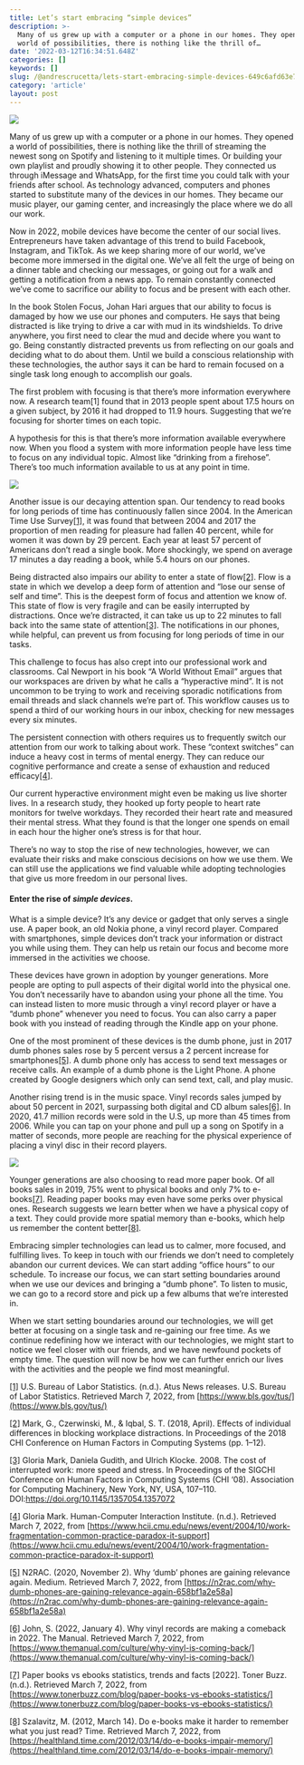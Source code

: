 ```yaml
---
title: Let’s start embracing “simple devices”
description: >-
  Many of us grew up with a computer or a phone in our homes. They opened a
  world of possibilities, there is nothing like the thrill of…
date: '2022-03-12T16:34:51.648Z'
categories: []
keywords: []
slug: /@andrescrucetta/lets-start-embracing-simple-devices-649c6afd63e7
category: 'article'
layout: post
---
```


![](/Users/andrescrucettanieto/Documents/GitHub/markdown-converter/posts/md_1672369357164/img/0____ff5zufqKyXk7woF.jpg)

Many of us grew up with a computer or a phone in our homes. They opened a world of possibilities, there is nothing like the thrill of streaming the newest song on Spotify and listening to it multiple times. Or building your own playlist and proudly showing it to other people. They connected us through iMessage and WhatsApp, for the first time you could talk with your friends after school. As technology advanced, computers and phones started to substitute many of the devices in our homes. They became our music player, our gaming center, and increasingly the place where we do all our work.

Now in 2022, mobile devices have become the center of our social lives. Entrepreneurs have taken advantage of this trend to build Facebook, Instagram, and TikTok. As we keep sharing more of our world, we’ve become more immersed in the digital one. We’ve all felt the urge of being on a dinner table and checking our messages, or going out for a walk and getting a notification from a news app. To remain constantly connected we’ve come to sacrifice our ability to focus and be present with each other.

In the book Stolen Focus, Johan Hari argues that our ability to focus is damaged by how we use our phones and computers. He says that being distracted is like trying to drive a car with mud in its windshields. To drive anywhere, you first need to clear the mud and decide where you want to go. Being constantly distracted prevents us from reflecting on our goals and deciding what to do about them. Until we build a conscious relationship with these technologies, the author says it can be hard to remain focused on a single task long enough to accomplish our goals.

The first problem with focusing is that there’s more information everywhere now. A research team\[1\] found that in 2013 people spent about 17.5 hours on a given subject, by 2016 it had dropped to 11.9 hours. Suggesting that we’re focusing for shorter times on each topic.

A hypothesis for this is that there’s more information available everywhere now. When you flood a system with more information people have less time to focus on any individual topic. Almost like “drinking from a firehose”. There’s too much information available to us at any point in time.

![](/Users/andrescrucettanieto/Documents/GitHub/markdown-converter/posts/md_1672369357164/img/0__HV__6h5LzVcUHb4B0.jpg)

Another issue is our decaying attention span. Our tendency to read books for long periods of time has continuously fallen since 2004. In the American Time Use Survey[\[1\]](#_ftn1), it was found that between 2004 and 2017 the proportion of men reading for pleasure had fallen 40 percent, while for women it was down by 29 percent. Each year at least 57 percent of Americans don’t read a single book. More shockingly, we spend on average 17 minutes a day reading a book, while 5.4 hours on our phones.

Being distracted also impairs our ability to enter a state of flow[\[2\]](#_ftn2). Flow is a state in which we develop a deep form of attention and “lose our sense of self and time”. This is the deepest form of focus and attention we know of. This state of flow is very fragile and can be easily interrupted by distractions. Once we’re distracted, it can take us up to 22 minutes to fall back into the same state of attention[\[3\]](#_ftn3). The notifications in our phones, while helpful, can prevent us from focusing for long periods of time in our tasks.

This challenge to focus has also crept into our professional work and classrooms. Cal Newport in his book “A World Without Email” argues that our workspaces are driven by what he calls a “hyperactive mind”. It is not uncommon to be trying to work and receiving sporadic notifications from email threads and slack channels we’re part of. This workflow causes us to spend a third of our working hours in our inbox, checking for new messages every six minutes.

The persistent connection with others requires us to frequently switch our attention from our work to talking about work. These “context switches” can induce a heavy cost in terms of mental energy. They can reduce our cognitive performance and create a sense of exhaustion and reduced efficacy[\[4\]](#_ftn4).

Our current hyperactive environment might even be making us live shorter lives. In a research study, they hooked up forty people to heart rate monitors for twelve workdays. They recorded their heart rate and measured their mental stress. What they found is that the longer one spends on email in each hour the higher one’s stress is for that hour.

There’s no way to stop the rise of new technologies, however, we can evaluate their risks and make conscious decisions on how we use them. We can still use the applications we find valuable while adopting technologies that give us more freedom in our personal lives.

#### Enter the rise of _simple devices_.

What is a simple device? It’s any device or gadget that only serves a single use. A paper book, an old Nokia phone, a vinyl record player. Compared with smartphones, simple devices don’t track your information or distract you while using them. They can help us retain our focus and become more immersed in the activities we choose.

These devices have grown in adoption by younger generations. More people are opting to pull aspects of their digital world into the physical one. You don’t necessarily have to abandon using your phone all the time. You can instead listen to more music through a vinyl record player or have a “dumb phone” whenever you need to focus. You can also carry a paper book with you instead of reading through the Kindle app on your phone.

One of the most prominent of these devices is the dumb phone, just in 2017 dumb phones sales rose by 5 percent versus a 2 percent increase for smartphones[\[5\]](#_ftn5). A dumb phone only has access to send text messages or receive calls. An example of a dumb phone is the Light Phone. A phone created by Google designers which only can send text, call, and play music.

Another rising trend is in the music space. Vinyl records sales jumped by about 50 percent in 2021, surpassing both digital and CD album sales[\[6\]](#_ftn6). In 2020, 41.7 million records were sold in the U.S, up more than 45 times from 2006. While you can tap on your phone and pull up a song on Spotify in a matter of seconds, more people are reaching for the physical experience of placing a vinyl disc in their record players.

![](/Users/andrescrucettanieto/Documents/GitHub/markdown-converter/posts/md_1672369357164/img/0__FjjsXqfaRQIwm7Vu.jpg)

Younger generations are also choosing to read more paper book. Of all books sales in 2019, 75% went to physical books and only 7% to e-books[\[7\]](#_ftn7). Reading paper books may even have some perks over physical ones. Research suggests we learn better when we have a physical copy of a text. They could provide more spatial memory than e-books, which help us remember the content better[\[8\]](#_ftn8).

Embracing simpler technologies can lead us to calmer, more focused, and fulfilling lives. To keep in touch with our friends we don’t need to completely abandon our current devices. We can start adding “office hours” to our schedule. To increase our focus, we can start setting boundaries around when we use our devices and bringing a “dumb phone”. To listen to music, we can go to a record store and pick up a few albums that we’re interested in.

When we start setting boundaries around our technologies, we will get better at focusing on a single task and re-gaining our free time. As we continue redefining how we interact with our technologies, we might start to notice we feel closer with our friends, and we have newfound pockets of empty time. The question will now be how we can further enrich our lives with the activities and the people we find most meaningful.

[\[1\]](#_ftnref1) U.S. Bureau of Labor Statistics. (n.d.). Atus News releases. U.S. Bureau of Labor Statistics. Retrieved March 7, 2022, from [https://www.bls.gov/tus/](https://www.bls.gov/tus/)

[\[2\]](#_ftnref2) Mark, G., Czerwinski, M., & Iqbal, S. T. (2018, April). Effects of individual differences in blocking workplace distractions. In Proceedings of the 2018 CHI Conference on Human Factors in Computing Systems (pp. 1–12).

[\[3\]](#_ftnref3) Gloria Mark, Daniela Gudith, and Ulrich Klocke. 2008. The cost of interrupted work: more speed and stress. In Proceedings of the SIGCHI Conference on Human Factors in Computing Systems (CHI ‘08). Association for Computing Machinery, New York, NY, USA, 107–110. DOI:https://doi.org/10.1145/1357054.1357072

[\[4\]](#_ftnref4) Gloria Mark. Human-Computer Interaction Institute. (n.d.). Retrieved March 7, 2022, from [https://www.hcii.cmu.edu/news/event/2004/10/work-fragmentation-common-practice-paradox-it-support](https://www.hcii.cmu.edu/news/event/2004/10/work-fragmentation-common-practice-paradox-it-support)

[\[5\]](#_ftnref5) N2RAC. (2020, November 2). Why ‘dumb’ phones are gaining relevance again. Medium. Retrieved March 7, 2022, from [https://n2rac.com/why-dumb-phones-are-gaining-relevance-again-658bf1a2e58a](https://n2rac.com/why-dumb-phones-are-gaining-relevance-again-658bf1a2e58a)

[\[6\]](#_ftnref6) John, S. (2022, January 4). Why vinyl records are making a comeback in 2022. The Manual. Retrieved March 7, 2022, from [https://www.themanual.com/culture/why-vinyl-is-coming-back/](https://www.themanual.com/culture/why-vinyl-is-coming-back/)

[\[7\]](#_ftnref7) Paper books vs ebooks statistics, trends and facts \[2022\]. Toner Buzz. (n.d.). Retrieved March 7, 2022, from [https://www.tonerbuzz.com/blog/paper-books-vs-ebooks-statistics/](https://www.tonerbuzz.com/blog/paper-books-vs-ebooks-statistics/)

[\[8\]](#_ftnref8) Szalavitz, M. (2012, March 14). Do e-books make it harder to remember what you just read? Time. Retrieved March 7, 2022, from [https://healthland.time.com/2012/03/14/do-e-books-impair-memory/](https://healthland.time.com/2012/03/14/do-e-books-impair-memory/)